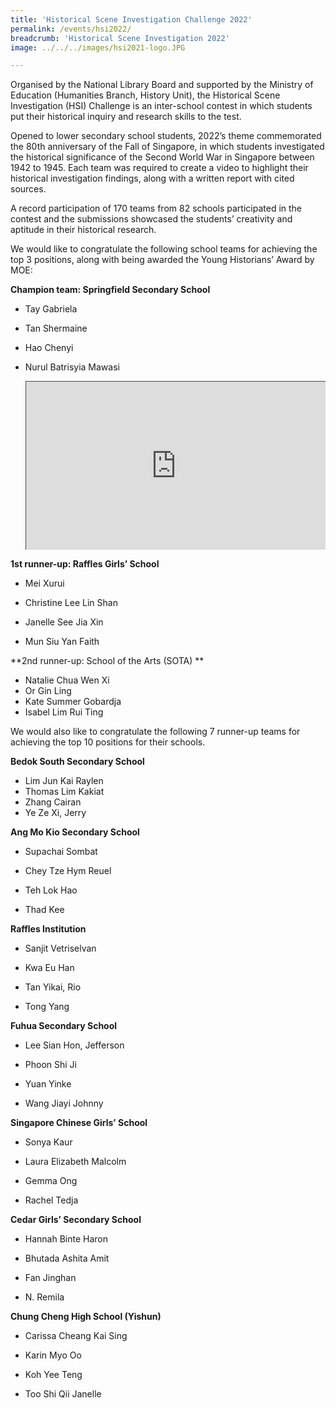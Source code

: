 ```yaml
---
title: 'Historical Scene Investigation Challenge 2022'
permalink: /events/hsi2022/
breadcrumb: 'Historical Scene Investigation 2022'
image: ../../../images/hsi2021-logo.JPG

---
```


Organised by the National Library Board and supported by the Ministry of Education (Humanities Branch, History Unit), the Historical Scene Investigation (HSI) Challenge is an inter-school contest in which students put their historical inquiry and research skills to the test. 

Opened to lower secondary school students, 2022’s theme commemorated the 80th anniversary of the Fall of Singapore, in which students investigated the historical significance of the Second World War in Singapore between 1942 to 1945. Each team was required to create a video to highlight their historical investigation findings, along with a written report with cited sources.

A record participation of 170 teams from 82 schools participated in the contest and the submissions showcased the students’ creativity and aptitude in their historical research.

We would like to congratulate the following school teams for achieving the top 3 positions, along with being awarded the Young Historians’ Award by MOE:

**Champion team: Springfield Secondary School**

- Tay Gabriela

- Tan Shermaine

- Hao Chenyi

- Nurul Batrisyia Mawasi

  
  
  <style>.embed-container { position: relative; padding-bottom: 56.25%; height: 0; overflow: hidden; max-width: 100%; } .embed-container iframe, .embed-container object, .embed-container embed { position: absolute; top: 0; left: 0; width: 100%; height: 100%; }</style><div class='embed-container'>
  <iframe src="https://nlb.ap.panopto.com/Panopto/Pages/Embed.aspx?id=faf80075-5f72-4938-824b-af25007ab101&autoplay=false&offerviewer=false&showtitle=true&showbrand=true&start=0&interactivity=all" height="405" width="720" style="border: 1px solid #464646;" allowfullscreen allow="autoplay"></iframe></div>
  
  

**1st runner-up: Raffles Girls’ School**

- Mei Xurui

- Christine Lee Lin Shan

- Janelle See Jia Xin

- Mun Siu Yan Faith

  

**2nd runner-up: School of the Arts (SOTA) **

- Natalie Chua Wen Xi
- Or Gin Ling
- Kate Summer Gobardja
- Isabel Lim Rui Ting



We would also like to congratulate the following 7 runner-up teams for achieving the top 10 positions for their schools.

**Bedok South Secondary School**

- Lim Jun Kai Raylen
- Thomas Lim Kakiat
- Zhang Cairan
- Ye Ze Xi, Jerry
  

**Ang Mo Kio Secondary School**

- Supachai Sombat

- Chey Tze Hym Reuel

- Teh Lok Hao

- Thad Kee

  

**Raffles Institution**

- Sanjit Vetriselvan

- Kwa Eu Han

- Tan Yikai, Rio

- Tong Yang

  

**Fuhua Secondary School**

- Lee Sian Hon, Jefferson

- Phoon Shi Ji

- Yuan Yinke

- Wang Jiayi Johnny

  

**Singapore Chinese Girls’ School**

- Sonya Kaur

- Laura Elizabeth Malcolm

- Gemma Ong

- Rachel Tedja

  

**Cedar Girls’ Secondary School**

- Hannah Binte Haron

- Bhutada Ashita Amit

- Fan Jinghan

- N. Remila

  

**Chung Cheng High School (Yishun)**

- Carissa Cheang Kai Sing

- Karin Myo Oo

- Koh Yee Teng

- Too Shi Qii Janelle

  